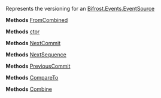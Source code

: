 Represents the versioning for an [Bifrost.Events.EventSource](Bifrost.Events.EventSource)

**Methods**
[FromCombined](Bifrost.Events.EventSourceVersion.FromCombined)


**Methods**
[ctor](Bifrost.Events.EventSourceVersion.ctor)


**Methods**
[NextCommit](Bifrost.Events.EventSourceVersion.NextCommit)


**Methods**
[NextSequence](Bifrost.Events.EventSourceVersion.NextSequence)


**Methods**
[PreviousCommit](Bifrost.Events.EventSourceVersion.PreviousCommit)


**Methods**
[CompareTo](Bifrost.Events.EventSourceVersion.CompareTo)


**Methods**
[Combine](Bifrost.Events.EventSourceVersion.Combine)
